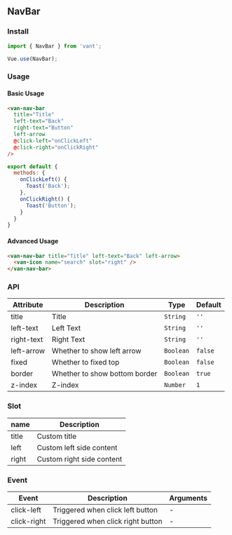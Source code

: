 ## NavBar

### Install
``` javascript
import { NavBar } from 'vant';

Vue.use(NavBar);
```

### Usage

#### Basic Usage

```html
<van-nav-bar
  title="Title"
  left-text="Back"
  right-text="Button"
  left-arrow
  @click-left="onClickLeft"
  @click-right="onClickRight"
/>
```

```js
export default {
  methods: {
    onClickLeft() {
      Toast('Back');
    },
    onClickRight() {
      Toast('Button');
    }
  }
}
```

#### Advanced Usage

```html
<van-nav-bar title="Title" left-text="Back" left-arrow>
  <van-icon name="search" slot="right" />
</van-nav-bar>
```


### API

| Attribute | Description | Type | Default |
|------|------|------|------|
| title | Title | `String` | `''` |
| left-text | Left Text | `String` | `''` |
| right-text | Right Text | `String` | `''` |
| left-arrow | Whether to show left arrow | `Boolean` | `false` |
| fixed | Whether to fixed top | `Boolean` | `false` |
| border | Whether to show bottom border | `Boolean` | `true` |
| z-index | Z-index | `Number` | `1` |

### Slot

| name | Description |
|------|------|
| title | Custom title |
| left | Custom left side content |
| right | Custom right side content |

### Event

| Event | Description | Arguments |
|------|------|------|
| click-left | Triggered when click left button | - |
| click-right | Triggered when click right button | - |
